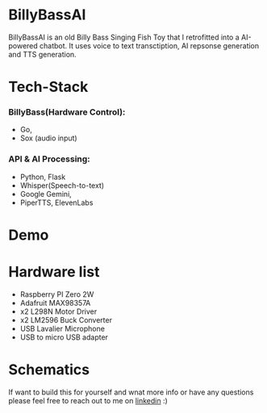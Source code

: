 # BillyBassAI
BillyBassAI is an old Billy Bass Singing Fish Toy that I retrofitted into a AI-powered chatbot. It uses voice to text transctiption, AI repsonse generation and TTS generation. 


# Tech-Stack

### BillyBass(Hardware Control): 
- Go,
- Sox (audio input)

### API & AI Processing: 
- Python, Flask
- Whisper(Speech-to-text)
- Google Gemini,
- PiperTTS, ElevenLabs 

# Demo

# Hardware list
- Raspberry PI Zero 2W
- Adafruit MAX98357A
- x2 L298N Motor Driver
- x2 LM2596 Buck Converter
- USB Lavalier Microphone
- USB to micro USB adapter

# Schematics 

If want to build this for yourself and wnat more info or have any questions please feel free to reach out to me on <a href = "https://www.linkedin.com/in/evanwsalmon/">linkedin</a> :)



